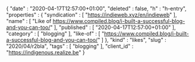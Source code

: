 {
  "date" : "2020-04-17T12:57:00+01:00",
  "deleted" : false,
  "h" : "h-entry",
  "properties" : {
    "syndication" : [ "https://indieweb.xyz/en/indieweb" ],
    "name" : [ "Like of https://www.compiled.blog/i-built-a-successful-blog-and-you-can-too/" ],
    "published" : [ "2020-04-17T12:57:00+01:00" ],
    "category" : [ "blogging" ],
    "like-of" : [ "https://www.compiled.blog/i-built-a-successful-blog-and-you-can-too/" ]
  },
  "kind" : "likes",
  "slug" : "2020/04/r2bla",
  "tags" : [ "blogging" ],
  "client_id" : "https://indigenous.realize.be"
}

